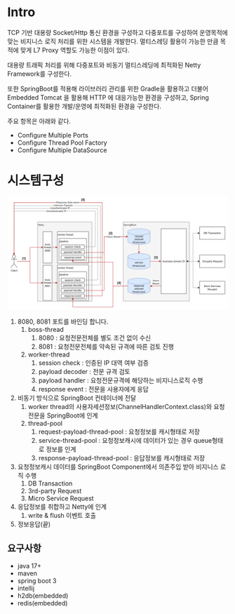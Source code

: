 # Intro

TCP 기반 대용량 Socket/Http 통신 환경을 구성하고 다중포트를 구성하여 운영목적에 맞는 비지니스 로직 처리를 위한 시스템을 개발한다. 멀티스레딩 활용이 가능한 만큼 목적에 맞게 L7 Proxy 역할도 가능한 이점이 있다.

대용량 트래픽 처리를 위해 다중포트와 비동기 멀티스레딩에 최적화된 Netty Framework를 구성한다.

또한 SpringBoot를 적용해 라이브러리 관리를 위한 Gradle을 활용하고 더불어 Embedded Tomcat 을 활용해 HTTP 에 대응가능한 환경을 구성하고, Spring Container를 활용한 개발/운영에 최적화된 환경을 구성한다.

주요 항목은 아래와 같다.

- Configure Multiple Ports
- Configure Thread Pool Factory
- Configure Multiple DataSource

# 시스템구성

![Untitled](Untitled.png)

1. 8080, 8081 포트를 바인딩 합니다.
    1. boss-thread
        1. 8080 : 요청전문전체를 별도 조건 없이 수신
        2. 8081 : 요청전문전체를 약속된 규격에 따른 검토 진행
    2. worker-thread
        1. session check : 인증된 IP 대역 여부 검증
        2. payload decoder : 전문 규격 검토
        3. payload handler : 요청전문규격에 해당하는 비지니스로직 수행
        4. response event : 전문을 사용자에게 응답
2. 비동기 방식으로 SpringBoot 컨테이너에 전달
    1. worker thread의 사용자세션정보(ChannelHandlerContext.class)와 요청전문을 SpringBoot에 인계
    2. thread-pool
        1. request-payload-thread-pool : 요청정보를 캐시형태로 저장
        2. service-thread-pool : 요청정보캐시에 데이터가 있는 경우 queue형태로 정보를 인계
        3. response-payload-thread-pool : 응답정보를 캐시형태로 저장
3. 요청정보캐시 데이터를 SpringBoot Component에서 의존주입 받아 비지니스 로직 수행
    1. DB Transaction
    2. 3rd-party Request
    3. Micro Service Request
4. 응답정보를 취합하고 Netty에 인계
    1. write & flush 이벤트 호출
5. 정보응답(끝)

## 요구사항

- java 17+
- maven
- spring boot 3
- intellij
- h2db(embedded)
- redis(embedded)
